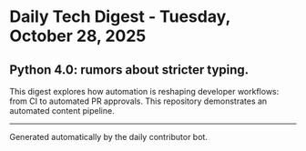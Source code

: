 # Daily Tech Digest - Tuesday, October 28, 2025

## Python 4.0: rumors about stricter typing.

This digest explores how automation is reshaping developer workflows: from CI to automated PR approvals. This repository demonstrates an automated content pipeline.

---

Generated automatically by the daily contributor bot.